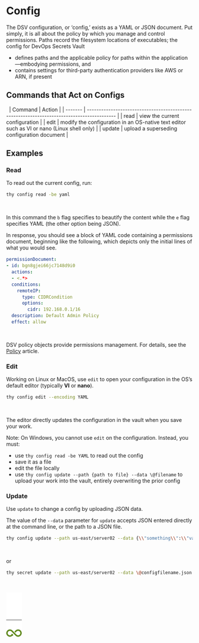 ﻿[title]: # (Config)
[tags]: # (DevOps Secrets Vault,DSV,)
[priority]: # (1850)

# Config

The DSV configuration, or ‘config,’ exists as a YAML or JSON document. Put simply, it is all about the policy by which you manage and control permissions. Paths record the filesystem locations of executables; the config for DevOps Secrets Vault

* defines paths and the applicable policy for paths within the application—embodying permissions, and
* contains settings for third-party authentication providers like AWS or ARN, if present


## Commands that Act on Configs
 
| Command | Action                                                                                     |
| ------- | ------------------------------------------------------------------------------------------ |
| read    | view the current configuration                                                             |
| edit    | modify the configuration in an OS-native text editor such as VI or nano (Linux shell only) |
| update  | upload a superseding configuration document                                                |
 

## Examples

### Read

To read out the current config, run:

```bash
thy config read -be yaml
```
 

In this command the `b` flag specifies to beautify the content while the `e` flag specifies YAML (the other option being JSON).

In response, you should see a block of YAML code containing a permissions document, beginning like the following, which depicts only the initial lines of what you would see.

```yaml
permissionDocument:
- id: bgn8gjei66jc7148d9i0
  actions:
  - <.*>
  conditions:
    remoteIP:
      type: CIDRCondition
      options:
        cidr: 192.168.0.1/16
  description: Default Admin Policy
  effect: allow
```
 

DSV policy objects provide permissions management. For details, see the [Policy](./policy.md) article.

### Edit

Working on Linux or MacOS, use `edit` to open your configuration in the OS’s default editor (typically **VI** or **nano**).

``` bash
thy config edit --encoding YAML
```
 

The editor directly updates the configuration in the vault when you save your work.

Note: On Windows, you cannot use `edit` on the configuration. Instead, you must:

* use `thy config read -be YAML` to read out the config
* save it as a file
* edit the file locally
* use `thy config update --path {path to file} --data \@filename` to upload your work into the vault, entirely overwriting the prior config

### Update

Use `update` to change a config by uploading JSON data.

The value of the `--data` parameter for `update` accepts JSON entered directly at the command line, or the path to a JSON file.

```bash
thy config update --path us-east/server02 --data {\\"something\\":\\"value\\"}
```
 

or

```bash
thy secret update --path us-east/server02 --data \@configfilename.json
```
 

![Article End](../dsv-bug.png)

  
